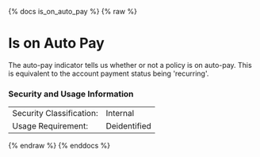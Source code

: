 {% docs is_on_auto_pay %}
{% raw %}

<a name="is_on_auto_pay"></a>
# Is on Auto Pay
The auto-pay indicator tells us whether or not a policy is on auto-pay.
This is equivalent to the account payment status being 'recurring'.

### Security and Usage Information
|     |     |
| --- | --- |
| Security Classification: | Internal |
| Usage Requirement:       | Deidentified |

{% endraw %}
{% enddocs %}